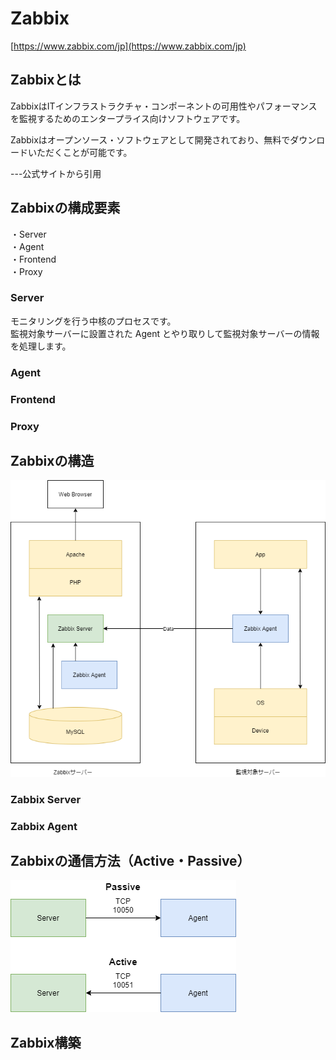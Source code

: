 # Zabbix
[https://www.zabbix.com/jp](https://www.zabbix.com/jp)

## Zabbixとは
ZabbixはITインフラストラクチャ・コンポーネントの可用性やパフォーマンスを監視するためのエンタープライス向けソフトウェアです。  

Zabbixはオープンソース・ソフトウェアとして開発されており、無料でダウンロードいただくことが可能です。  

---公式サイトから引用

## Zabbixの構成要素

・Server  
・Agent  
・Frontend  
・Proxy

### Server
モニタリングを行う中核のプロセスです。  
監視対象サーバーに設置された Agent とやり取りして監視対象サーバーの情報を処理します。

### Agent


### Frontend
### Proxy


## Zabbixの構造
![Image](/resource/image/zabbix-diagram.png)

### Zabbix Server

### Zabbix Agent

## Zabbixの通信方法（Active・Passive）
![Image](/resource/image/zabbix-active-passive-diagram.png)

## Zabbix構築
